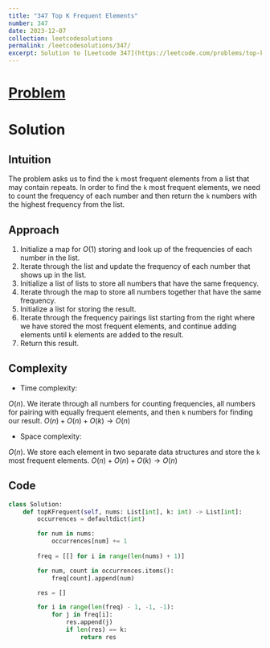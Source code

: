 ```yaml
---
title: "347 Top K Frequent Elements"
number: 347
date: 2023-12-07
collection: leetcodesolutions
permalink: /leetcodesolutions/347/
excerpt: Solution to [Leetcode 347](https://leetcode.com/problems/top-k-frequent-elements/description/)
---
```

# [Problem](https://leetcode.com/problems/top-k-frequent-elements/description/)

# Solution

## Intuition
<!-- Describe your first thoughts on how to solve this problem. -->
The problem asks us to find the `k` most frequent elements from a list that may contain repeats. In order to find the `k` most frequent elements, we need to count the frequency of each number and then return the `k` numbers with the highest frequency from the list.

## Approach
<!-- Describe your approach to solving the problem. -->
1. Initialize a map for $O(1)$ storing and look up of the frequencies of each number in the list.
2. Iterate through the list and update the frequency of each number that shows up in the list.
3. Initialize a list of lists to store all numbers that have the same frequency.
4. Iterate through the map to store all numbers together that have the same frequency.
5. Initialize a list for storing the result.
6. Iterate through the frequency pairings list starting from the right where we have stored the most frequent elements, and continue adding elements until `k` elements are added to the result.
7. Return this result.

## Complexity
- Time complexity:
<!-- Add your time complexity here, e.g. $$O(n)$$ -->
$O(n)$. We iterate through all numbers for counting frequencies, all numbers for pairing with equally frequent elements, and then `k` numbers for finding our result.
$O(n)+O(n)+O(k) \rightarrow O(n)$
- Space complexity:
<!-- Add your space complexity here, e.g. $$O(n)$$ -->
$O(n)$. We store each element in two separate data structures and store the `k` most frequent elements.
$O(n)+O(n)+O(k) \rightarrow O(n)$
 
## Code
```python
class Solution:
    def topKFrequent(self, nums: List[int], k: int) -> List[int]:
        occurrences = defaultdict(int)

        for num in nums:
            occurrences[num] += 1
        
        freq = [[] for i in range(len(nums) + 1)]

        for num, count in occurrences.items():
            freq[count].append(num)

        res = []

        for i in range(len(freq) - 1, -1, -1):
            for j in freq[i]:
                res.append(j)
                if len(res) == k:
                    return res
        
```
